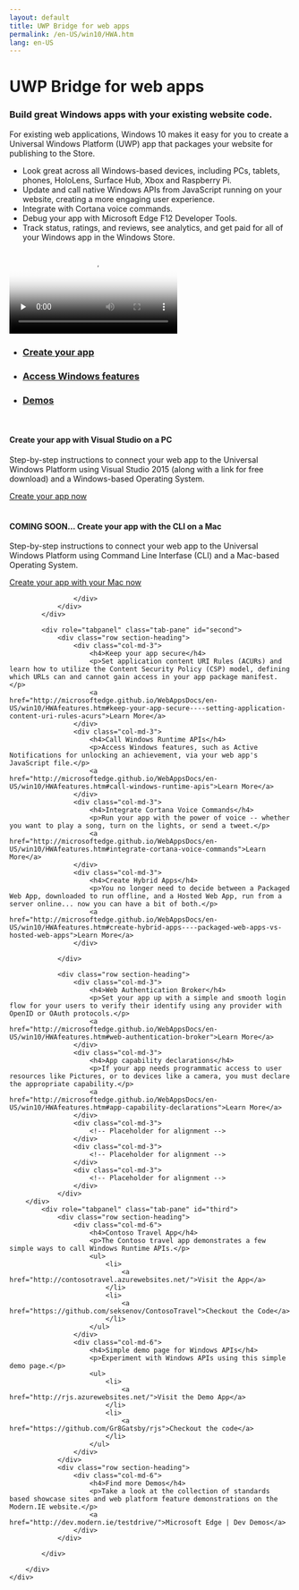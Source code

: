 ```yaml
---
layout: default
title: UWP Bridge for web apps
permalink: /en-US/win10/HWA.htm
lang: en-US
---
```



<div class="row section-heading">
    <div class="col-md-6">
        <h1>UWP Bridge for web apps</h1>
        <h3>Build great Windows apps with your existing website code.</h3>
        <p class="description">For existing web applications, Windows 10 makes it easy for you to create a Universal Windows Platform (UWP) app that packages your website for publishing to the Store.</p>
        <ul>
            <li>Look great across all Windows-based devices, including PCs, tablets, phones, HoloLens, Surface Hub, Xbox and Raspberry Pi.</li>
            <li>Update and call native Windows APIs from JavaScript running on your website, creating a more engaging user experience.</li>
            <li>Integrate with Cortana voice commands.</li>
            <li>Debug your app with Microsoft Edge F12 Developer Tools.</li>
            <li>Track status, ratings, and reviews, see analytics, and get paid for all of your Windows app in the Windows Store.</li>
        </ul>
    </div>
    <div class="col-md-6">
        <div class="video-player">
            <div class="video-view embed-responsive embed-responsive-16by9 remove-top-margin">
                <video preload="none" poster="https://assets.windowsphone.com/e9e95cdd-bf84-410b-922c-886c19cc2be1/westminsterPosterImg_InvariantCulture_Default.png" controls="">
                    <source src="https://sec.ch9.ms/ch9/d87f/3527ba83-7ab8-413a-9aae-d62b4847d87f/Westminster_high.mp4" type="video/mp4">
                    Your browser does not support the video tag.
                </video>
            </div>
        </div>
    </div>
</div> 
<div class="row section-heading">
    <div role="tabpanel">
        <ul class="nav nav-tabs" role="tablist">
            <li role="presentation" class="active">
                <a href="#first" aria-controls="first" role="tab" data-toggle="tab">
                    <h3>Create your app</h3>
                </a>
            </li>
            <li role="presentation">
                <a href="#second" aria-controls="second" role="tab" data-toggle="tab">
                    <h3>Access Windows features</h3>
                </a>
            </li>
             <li role="presentation">
                <a href="#third" aria-controls="third" role="tab" data-toggle="tab">
                    <h3>Demos</h3>
                </a>
            </li>
        </ul>
        <div class="tab-content">
            <div role="tabpanel" class="tab-pane active" id="first">
               <div class="row section-heading">
                    <div class="col-md-12">
                        <br>
                        <h4>Create your app with Visual Studio on a PC</h4>
                        <p>Step-by-step instructions to connect your web app to the Universal Windows Platform using Visual Studio 2015 (along with a link for free download) and a Windows-based Operating System.</p>
                        <a href="{{site.baseurl}}/{{page.lang}}/win10/CreateHWA.htm">Create your app now</a>
                    </div>
                    <div class="col-md-12">
                    	<br>
                        <h4 class="text-muted gray-lighter top15">COMING SOON... Create your app with the CLI on a Mac</h4>
                        <p class="text-muted gray-light">Step-by-step instructions to connect your web app to the Universal Windows Platform using Command Line Interfase (CLI) and a Mac-based Operating System.</p>
                        <a href="#" class="text-muted gray-light">Create your app with your Mac now</a>
                    </div>
                </div>
                <div class="row section-heading">
                    <div class="col-md-12">
                        
                    </div>
                </div>
            </div>

            <div role="tabpanel" class="tab-pane" id="second">
                <div class="row section-heading">
                    <div class="col-md-3">
                        <h4>Keep your app secure</h4>
                        <p>Set application content URI Rules (ACURs) and learn how to utilize the Content Security Policy (CSP) model, defining which URLs can and cannot gain access in your app package manifest.</p>
                        <a href="http://microsoftedge.github.io/WebAppsDocs/en-US/win10/HWAfeatures.htm#keep-your-app-secure----setting-application-content-uri-rules-acurs">Learn More</a>
                    </div>
                    <div class="col-md-3">
                        <h4>Call Windows Runtime APIs</h4>
                        <p>Access Windows features, such as Active Notifications for unlocking an achievement, via your web app's JavaScript file.</p>
                        <a href="http://microsoftedge.github.io/WebAppsDocs/en-US/win10/HWAfeatures.htm#call-windows-runtime-apis">Learn More</a>
                    </div>
                    <div class="col-md-3">
                        <h4>Integrate Cortana Voice Commands</h4>
                        <p>Run your app with the power of voice -- whether you want to play a song, turn on the lights, or send a tweet.</p>
                        <a href="http://microsoftedge.github.io/WebAppsDocs/en-US/win10/HWAfeatures.htm#integrate-cortana-voice-commands">Learn More</a>
                    </div>
                    <div class="col-md-3">
                        <h4>Create Hybrid Apps</h4>
                        <p>You no longer need to decide between a Packaged Web App, downloaded to run offline, and a Hosted Web App, run from a server online... now you can have a bit of both.</p>
                        <a href="http://microsoftedge.github.io/WebAppsDocs/en-US/win10/HWAfeatures.htm#create-hybrid-apps----packaged-web-apps-vs-hosted-web-apps">Learn More</a>
                    </div>

                </div>

                <div class="row section-heading">
					<div class="col-md-3">
                        <h4>Web Authentication Broker</h4>
                        <p>Set your app up with a simple and smooth login flow for your users to verify their identify using any provider with OpenID or OAuth protocols.</p>
                        <a href="http://microsoftedge.github.io/WebAppsDocs/en-US/win10/HWAfeatures.htm#web-authentication-broker">Learn More</a>
                    </div>
                    <div class="col-md-3">
                        <h4>App capability declarations</h4>
                        <p>If your app needs programmatic access to user resources like Pictures, or to devices like a camera, you must declare the appropriate capability.</p>
                        <a href="http://microsoftedge.github.io/WebAppsDocs/en-US/win10/HWAfeatures.htm#app-capability-declarations">Learn More</a>
                    </div>
                    <div class="col-md-3">
                        <!-- Placeholder for alignment -->
                    </div>
                    <div class="col-md-3">
                        <!-- Placeholder for alignment -->
                    </div>
                    <div class="col-md-3">
                        <!-- Placeholder for alignment -->
                    </div>
                </div>
	    </div>
            <div role="tabpanel" class="tab-pane" id="third">
                <div class="row section-heading">
                    <div class="col-md-6">
                        <h4>Contoso Travel App</h4>
                        <p>The Contoso travel app demonstrates a few simple ways to call Windows Runtime APIs.</p>
                        <ul>
                            <li>
                                <a href="http://contosotravel.azurewebsites.net/">Visit the App</a>
                            </li>
                            <li>
                                <a href="https://github.com/seksenov/ContosoTravel">Checkout the Code</a>
                            </li>
                        </ul>
                    </div>
                    <div class="col-md-6">
                        <h4>Simple demo page for Windows APIs</h4>
                        <p>Experiment with Windows APIs using this simple demo page.</p>
                        <ul>
                            <li>
                                <a href="http://rjs.azurewebsites.net/">Visit the Demo App</a>
                            </li>
                            <li>
                                <a href="https://github.com/Gr8Gatsby/rjs">Checkout the code</a>
                            </li>
                        </ul>
                    </div>
                </div>
                <div class="row section-heading">
                    <div class="col-md-6">
                        <h4>Find more Demos</h4>
                        <p>Take a look at the collection of standards based showcase sites and web platform feature demonstrations on the Modern.IE website.</p>
                        <a href="http://dev.modern.ie/testdrive/">Microsoft Edge | Dev Demos</a>
                    </div>
                </div>

            </div>

        </div>
    </div>
</div>
